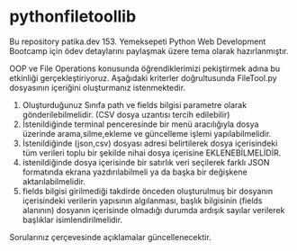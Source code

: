 # pythonfiletoollib

Bu repository patika.dev 153. Yemeksepeti Python Web Development Bootcamp için ödev detaylarını paylaşmak üzere tema olarak hazırlanmıştır. 

OOP ve File Operations konusunda öğrendiklerimizi pekiştirmek adına bu etkinliği gerçekleştiriyoruz. Aşağıdaki kriterler doğrultusunda FileTool.py dosyasının içeriğini oluşturmanız istenmektedir. 

1. Oluşturduğunuz Sınıfa path ve fields bilgisi parametre olarak gönderilebilmelidir. (CSV dosya uzantısı tercih edilebilir)
2. İstenildiğinde terminal penceresinde bir menü aracılığıyla dosya üzerinde arama,silme,ekleme ve güncelleme işlemi yapılabilmelidir. 
3. İstenildiğinde (json,csv) dosyası adresi belirtilerek dosya içerisindeki tüm verileri toplu bir şekilde nihai dosya içerisine EKLENEBİLMELİDİR. 
4. istenildiğinde dosya içerisinde bir satırlık veri seçilerek farklı JSON formatında ekrana yazdırılabilmeli ya da başka bir değişkene aktarılabilmelidir. 
5. fields bilgisi girilmediği takdirde önceden oluşturulmuş bir dosyanın içerisindeki verilerin yapısının algılanması, başlık bilgisinin (fields alanının) dosyanın içerisinde olmadığı durumda ardışık sayılar verilerek başlıklar isimlendirilmelidir. 


Sorularınız çerçevesinde açıklamalar güncellenecektir.
